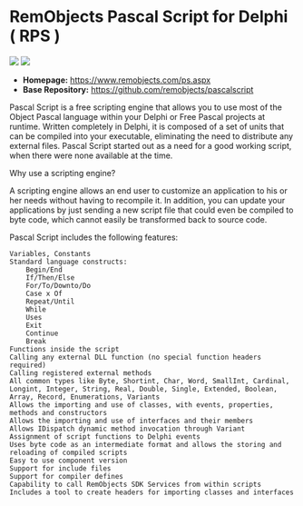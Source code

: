 # RemObjects Pascal Script for Delphi ( RPS )
![](https://tokei.rs/b1/github/pult/pascalscript?category=code) ![](https://tokei.rs/b1/github/pult/pascalscript?category=files)
- **Homepage:** https://www.remobjects.com/ps.aspx
- **Base Repository:** https://github.com/remobjects/pascalscript

 Pascal Script is a free scripting engine that allows you to use most of the Object Pascal language within your Delphi or Free Pascal projects at runtime. Written completely in Delphi, it is composed of a set of units that can be compiled into your executable, eliminating the need to distribute any external files. Pascal Script started out as a need for a good working script, when there were none available at the time.

Why use a scripting engine?

A scripting engine allows an end user to customize an application to his or her needs without having to recompile it. In addition, you can update your applications by just sending a new script file that could even be compiled to byte code, which cannot easily be transformed back to source code.

Pascal Script includes the following features:

    Variables, Constants
    Standard language constructs:
        Begin/End
        If/Then/Else
        For/To/Downto/Do
        Case x Of
        Repeat/Until
        While
        Uses
        Exit
        Continue
        Break
    Functions inside the script
    Calling any external DLL function (no special function headers required)
    Calling registered external methods
    All common types like Byte, Shortint, Char, Word, SmallInt, Cardinal, Longint, Integer, String, Real, Double, Single, Extended, Boolean, Array, Record, Enumerations, Variants
    Allows the importing and use of classes, with events, properties, methods and constructors
    Allows the importing and use of interfaces and their members
    Allows IDispatch dynamic method invocation through Variant
    Assignment of script functions to Delphi events
    Uses byte code as an intermediate format and allows the storing and reloading of compiled scripts
    Easy to use component version
    Support for include files
    Support for compiler defines
    Capability to call RemObjects SDK Services from within scripts
    Includes a tool to create headers for importing classes and interfaces
